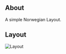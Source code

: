 About
------

A simple Norwegian Layout.

Layout
-------

![Layout](https://i.imgur.com/GQ4iM6B.png "Keyboard Layout")

